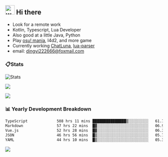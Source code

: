 ## <img alt="wave" src="https://raw.githubusercontent.com/MartinHeinz/MartinHeinz/master/wave.gif" width="30px"> Hi there

- Look for a remote work
- Kotlin, Typescript, Lua Developer
- Also good at a little Java, Python
- Play [osu! mania](https://osu.ppy.sh/users/29808669), l4d2, and more game
- Currently working [ChatLuna](https://github.com/ChatLunaLab), [lua-parser](https://github.com/dingyi222666/lua-parser)
- email: [dingyi222666@foxmail.com](mailto:dingyi222666@foxmail.com)

### 📋Stats

![Stats](https://github-readme-stats.vercel.app/api?username=dingyi222666&show_icons=true&icon_color=47A69E&title_color=47A69E&count_private=true)    

![](https://api.githubtrends.io/user/svg/dingyi222666/langs?time_range=one_year&include_private=True&loc_metric=changed&theme=classic)

![](http://github-profile-summary-cards.vercel.app/api/cards/productive-time?username=dingyi222666&theme=nord_dark&utcOffset=8)

### 📊 Yearly Development Breakdown

<!--START_SECTION:waka-->

```txt
TypeScript             508 hrs 11 mins ███████████████▒░░░░░░░░░   61.79 %
Markdown               57 hrs 22 mins  █▓░░░░░░░░░░░░░░░░░░░░░░░   06.98 %
Vue.js                 52 hrs 28 mins  █▓░░░░░░░░░░░░░░░░░░░░░░░   06.38 %
JSON                   46 hrs 56 mins  █▒░░░░░░░░░░░░░░░░░░░░░░░   05.71 %
YAML                   44 hrs 10 mins  █▒░░░░░░░░░░░░░░░░░░░░░░░   05.37 %
```

<!--END_SECTION:waka-->

![](https://komarev.com/ghpvc/?username=dingyi222666)
